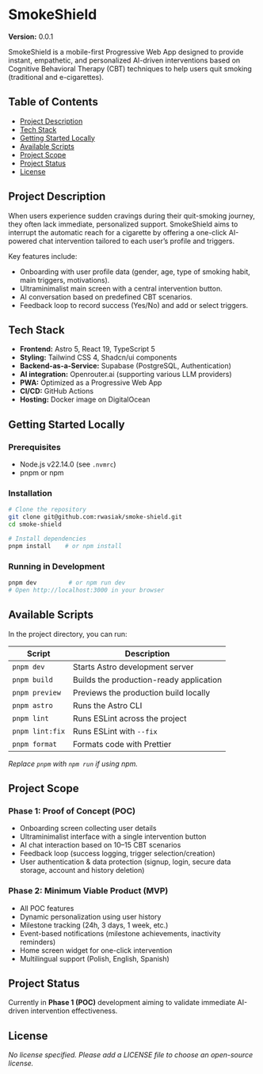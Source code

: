# SmokeShield

**Version:** 0.0.1

SmokeShield is a mobile-first Progressive Web App designed to provide instant, empathetic, and personalized AI-driven interventions based on Cognitive Behavioral Therapy (CBT) techniques to help users quit smoking (traditional and e-cigarettes).

## Table of Contents

- [Project Description](#project-description)
- [Tech Stack](#tech-stack)
- [Getting Started Locally](#getting-started-locally)
- [Available Scripts](#available-scripts)
- [Project Scope](#project-scope)
- [Project Status](#project-status)
- [License](#license)

## Project Description

When users experience sudden cravings during their quit-smoking journey, they often lack immediate, personalized support. SmokeShield aims to interrupt the automatic reach for a cigarette by offering a one-click AI-powered chat intervention tailored to each user’s profile and triggers.

Key features include:

- Onboarding with user profile data (gender, age, type of smoking habit, main triggers, motivations).
- Ultraminimalist main screen with a central intervention button.
- AI conversation based on predefined CBT scenarios.
- Feedback loop to record success (Yes/No) and add or select triggers.

## Tech Stack

- **Frontend:** Astro 5, React 19, TypeScript 5
- **Styling:** Tailwind CSS 4, Shadcn/ui components
- **Backend-as-a-Service:** Supabase (PostgreSQL, Authentication)
- **AI integration:** Openrouter.ai (supporting various LLM providers)
- **PWA:** Optimized as a Progressive Web App
- **CI/CD:** GitHub Actions
- **Hosting:** Docker image on DigitalOcean

## Getting Started Locally

### Prerequisites

- Node.js v22.14.0 (see `.nvmrc`)
- pnpm or npm

### Installation

```bash
# Clone the repository
git clone git@github.com:rwasiak/smoke-shield.git
cd smoke-shield

# Install dependencies
pnpm install    # or npm install
```

### Running in Development

```bash
pnpm dev         # or npm run dev
# Open http://localhost:3000 in your browser
```

## Available Scripts

In the project directory, you can run:

| Script          | Description                             |
| --------------- | --------------------------------------- |
| `pnpm dev`      | Starts Astro development server         |
| `pnpm build`    | Builds the production-ready application |
| `pnpm preview`  | Previews the production build locally   |
| `pnpm astro`    | Runs the Astro CLI                      |
| `pnpm lint`     | Runs ESLint across the project          |
| `pnpm lint:fix` | Runs ESLint with `--fix`                |
| `pnpm format`   | Formats code with Prettier              |

_Replace `pnpm` with `npm run` if using npm._

## Project Scope

### Phase 1: Proof of Concept (POC)

- Onboarding screen collecting user details
- Ultraminimalist interface with a single intervention button
- AI chat interaction based on 10–15 CBT scenarios
- Feedback loop (success logging, trigger selection/creation)
- User authentication & data protection (signup, login, secure data storage, account and history deletion)

### Phase 2: Minimum Viable Product (MVP)

- All POC features
- Dynamic personalization using user history
- Milestone tracking (24h, 3 days, 1 week, etc.)
- Event-based notifications (milestone achievements, inactivity reminders)
- Home screen widget for one-click intervention
- Multilingual support (Polish, English, Spanish)

## Project Status

Currently in **Phase 1 (POC)** development aiming to validate immediate AI-driven intervention effectiveness.

## License

_No license specified. Please add a LICENSE file to choose an open-source license._
